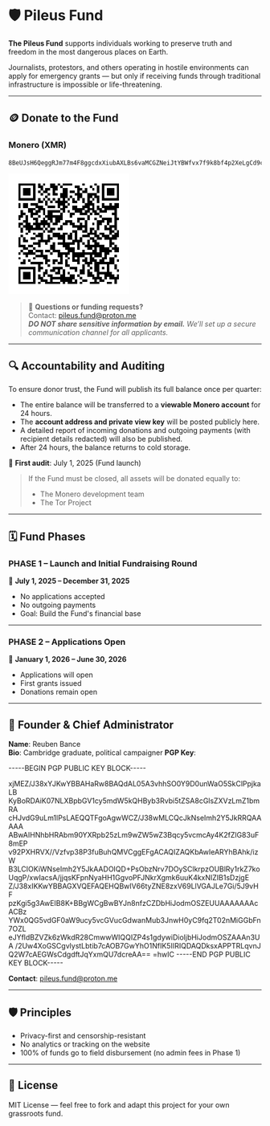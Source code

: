# 🛡️ Pileus Fund

**The Pileus Fund** supports individuals working to preserve truth and freedom in the most dangerous places on Earth.

Journalists, protestors, and others operating in hostile environments can apply for emergency grants — but only if receiving funds through traditional infrastructure is impossible or life-threatening.

---

## 🪙 Donate to the Fund

### Monero (XMR)
```
8BeUJsH6QeggRJm77m4F8ggcdxXiubAXLBs6vaMCGZNeiJtYBWfvx7f9k8bf4p2XeLgCd9cn2Si62EVvDQRpzXDR1ty1Co7
```

![Monero QR](monero-qr.png)

> 💬 **Questions or funding requests?**  
> Contact: [pileus.fund@proton.me](mailto:pileus.fund@proton.me)  
> _**DO NOT share sensitive information by email.** We’ll set up a secure communication channel for all applicants._

---

## 🔍 Accountability and Auditing

To ensure donor trust, the Fund will publish its full balance once per quarter:

- The entire balance will be transferred to a **viewable Monero account** for 24 hours.
- The **account address and private view key** will be posted publicly here.
- A detailed report of incoming donations and outgoing payments (with recipient details redacted) will also be published.
- After 24 hours, the balance returns to cold storage.

📅 **First audit**: July 1, 2025 (Fund launch)

> If the Fund must be closed, all assets will be donated equally to:
> - The Monero development team
> - The Tor Project

---

## 🗓️ Fund Phases

### **PHASE 1 – Launch and Initial Fundraising Round**

📆 **July 1, 2025 – December 31, 2025**

- No applications accepted
- No outgoing payments
- Goal: Build the Fund's financial base

---

### **PHASE 2 – Applications Open**

📆 **January 1, 2026 – June 30, 2026**

- Applications will open
- First grants issued
- Donations remain open

---

## 👤 Founder & Chief Administrator

**Name**: Reuben Bance  
**Bio**: Cambridge graduate, political campaigner
**PGP Key**: 

-----BEGIN PGP PUBLIC KEY BLOCK-----

xjMEZ/J38xYJKwYBBAHaRw8BAQdAL05A3vhhSO0Y9D0unWaO5SkClPpjkaLB
KyBoRDAiK07NLXBpbGV1cy5mdW5kQHByb3Rvbi5tZSA8cGlsZXVzLmZ1bmRA
cHJvdG9uLm1lPsLAEQQTFgoAgwWCZ/J38wMLCQcJkNseImh2Y5JkRRQAAAAA
ABwAIHNhbHRAbm90YXRpb25zLm9wZW5wZ3Bqcy5vcmcAy4K2fZlG83uF8mEP
v92PXHRVX//Vzfvp38P3fuBuhQMVCggEFgACAQIZAQKbAwIeARYhBAhk/izW
B3LCIOKiWNseImh2Y5JkAADOIQD+PsObzNrv7DOySClkrpzOUBlRy1rkZ7ko
UqgP/xwIacsA/jjqsKFpnNyaHH1GgvoPFJNkrXgmk6uuK4kxNIZIB1sDzjgE
Z/J38xIKKwYBBAGXVQEFAQEHQBwIV66tyZNE8zxV69LlVGAJLe7Gi/5J9vHF
pzKgi5g3AwEIB8K+BBgWCgBwBYJn8nfzCZDbHiJodmOSZEUUAAAAAAAcACBz
YWx0QG5vdGF0aW9ucy5vcGVucGdwanMub3JnwH0yC9fq2T02nMiGGbFn7OZL
eJYfldBZVZk6zWkdR28CmwwWIQQIZP4s1gdywiDioljbHiJodmOSZAAAn3UA
/2Uw4XoGSCgvlystLbtib7cAOB7GwYhO1NfIK5IIRIQDAQDksxAPPTRLqvnJ
Q2W7cAEGWsCdgdftJqYxmQU7dcreAA==
=hwIC
-----END PGP PUBLIC KEY BLOCK-----

**Contact**: pileus.fund@proton.me

---

## 🛡️ Principles

- Privacy-first and censorship-resistant
- No analytics or tracking on the website
- 100% of funds go to field disbursement (no admin fees in Phase 1)

---

## 📜 License

MIT License — feel free to fork and adapt this project for your own grassroots fund.
